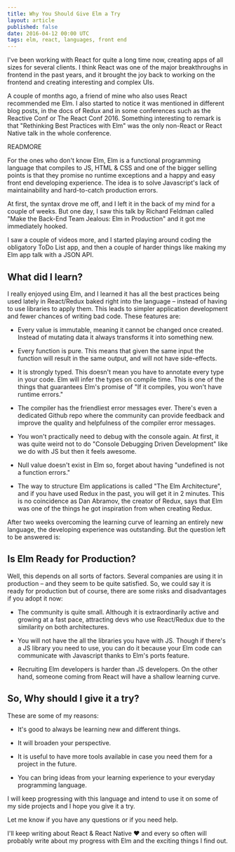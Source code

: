 ```yaml
---
title: Why You Should Give Elm a Try
layout: article
published: false
date: 2016-04-12 00:00 UTC
tags: elm, react, languages, front end
---
```


I've been working with React for quite a long time now, creating apps of all
sizes for several clients. I think React was one of the major breakthroughs in
frontend in the past years, and it brought the joy back to working on the
frontend and creating interesting and complex UIs.

A couple of months ago, a friend of mine who also uses React recommended me Elm.
I also started to notice it was mentioned in different blog posts, in the docs
of Redux and in some conferences such as the Reactive Conf or The React Conf
2016. Something interesting to remark is that "Rethinking Best Practices with
Elm" was the only non-React or React Native talk in the whole conference.

READMORE

For the ones who don't know Elm, Elm is a functional programming language that
compiles to JS, HTML & CSS and one of the bigger selling points is that they
promise no runtime exceptions and a happy and easy front end developing
experience. The idea is to solve Javascript's lack of maintainability and
hard-to-catch production errors.

At first, the syntax drove me off, and I left it in the back of my mind for a
couple of weeks. But one day, I saw this talk by Richard Feldman called "Make
the Back-End Team Jealous: Elm in Production" and it got me immediately hooked.

I saw a couple of videos more, and I started playing around coding the
obligatory ToDo List app, and then a couple of harder things like making my Elm
app talk with a JSON API.

## What did I learn?

I really enjoyed using Elm, and I learned it has all the best practices being
used lately in React/Redux baked right into the language – instead of having to
use libraries to apply them. This leads to simpler application development and
fewer chances of writing bad code. These features are:

- Every value is immutable, meaning it cannot be changed once created. Instead
  of mutating data it always transforms it into something new.

- Every function is pure. This means that given the same input the function will
  result in the same output, and will not have side-effects. 

- It is strongly typed. This doesn't mean you have to annotate every type in
  your code. Elm will infer the types on compile time. This is one of the things
that guarantees Elm's promise of "If it compiles, you won't have runtime
errors."

- The compiler has the friendliest error messages ever. There's even a dedicated
  Github repo where the community can provide feedback and improve the quality
and helpfulness of the compiler error messages.

- You won't practically need to debug with the console again. At first, it was
  quite weird not to do "Console Debugging Driven Development" like we do with
JS but then it feels awesome.

- Null value doesn't exist in Elm so, forget about having "undefined is not a
  function errors." 

- The way to structure Elm applications is called "The Elm Architecture", and if
  you have used Redux in the past, you will get it in 2 minutes. This is no
coincidence as Dan Abramov, the creator of Redux, says that Elm was one of the
things he got inspiration from when creating Redux.

After two weeks overcoming the learning curve of learning an entirely new
language, the developing experience was outstanding. But the question left to be
answered is:

## Is Elm Ready for Production?
Well, this depends on all sorts of factors. Several companies are using it in
production – and they seem to be quite satisfied. So, we could say it is ready
for production but of course, there are some risks and disadvantages if you
adopt it now: 

- The community is quite small. Although it is extraordinarily active and
  growing at a fast pace, attracting devs who use React/Redux due to the
similarity on both architectures. 

- You will not have the all the libraries you have with JS. Though if there's a
  JS library you need to use, you can do it because your Elm code can
communicate with Javascript thanks to Elm's ports feature.

- Recruiting Elm developers is harder than JS developers. On the other hand,
  someone coming from React will have a shallow learning curve.

## So, Why should I give it a try?

These are some of my reasons:

- It's good to always be learning new and different things.

- It will broaden your perspective.

- It is useful to have more tools available in case you need them for a project
  in the future.

- You can bring ideas from your learning experience to your everyday programming
  language.

I will keep progressing with this language and intend to use it on some of my
side projects and I hope you give it a try. 

Let me know if you have any questions or if you need help. 

I'll keep writing about React & React Native &#10084; and every so often will probably write
about my progress with Elm and the exciting things I find out.





